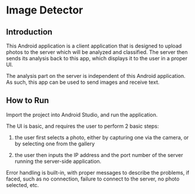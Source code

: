 Image Detector
==============

Introduction
------------

This Android application is a client application that is designed to upload photos to the server which will be analyzed and classified. The server then sends its analysis back to this app, which displays it to the user in a proper UI.

The analysis part on the server is independent of this Android application. As such, this app can be used to send images and receive text.

How to Run
----------

Import the project into Android Studio, and run the application.

The UI is basic, and requires the user to perform 2 basic steps:

1) the user first selects a photo, either by capturing one via the camera, or by selecting one from the gallery

2) the user then inputs the IP address and the port number of the server running the server-side application.

Error handling is built-in, with proper messages to describe the problems, if faced, such as no connection, failure to connect to the server, no photo selected, etc.

